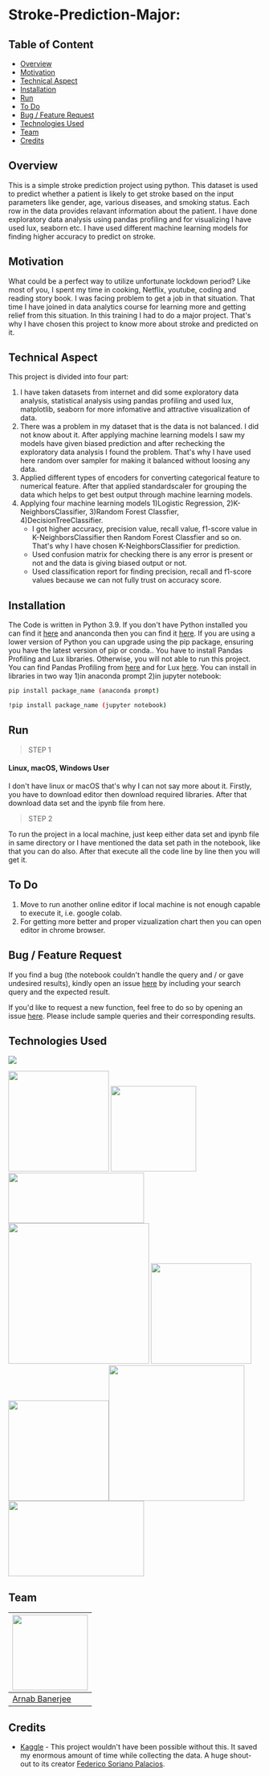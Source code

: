 # Stroke-Prediction-Major: 

## Table of Content
  * [Overview](#overview)
  * [Motivation](#motivation)
  * [Technical Aspect](#technical-aspect)
  * [Installation](#installation)
  * [Run](#run)
  * [To Do](#to-do)
  * [Bug / Feature Request](#bug---feature-request)
  * [Technologies Used](#technologies-used)
  * [Team](#team)
  * [Credits](#credits)



## Overview
This is a simple stroke prediction project using python. This dataset is used to predict whether a patient is likely to get stroke based on the input parameters like gender, age, various diseases, and smoking status. Each row in the data provides relavant information about the patient. I have done exploratory data analysis using pandas profiling and for visualizing I have used lux, seaborn etc. I have used different machine learning models for finding higher accuracy to predict on stroke.

## Motivation
What could be a perfect way to utilize unfortunate lockdown period? Like most of you, I spent my time in cooking, Netflix, youtube, coding and reading story book. I was facing problem to get a job in that situation. That time I have joined in data analytics course for learning more and getting relief from this situation. In this training I had to do a major project. That's why I have chosen this project to know more about stroke and predicted on it.

## Technical Aspect
This project is divided into four part:
1. I have taken datasets from internet and did some exploratory data analysis, statistical analysis using pandas profiling and used lux, matplotlib, seaborn for more infomative and attractive visualization of data.
2. There was a problem in my dataset that is the data is not balanced. I did not know about it. After applying machine learning models I saw my models have given biased prediction and after rechecking the exploratory data analysis I found the problem. That's why I have used here random over sampler for making it balanced without loosing any data.
3. Applied different types of encoders for converting categorical feature to numerical feature. After that applied standardscaler for grouping the data which helps to get best output through machine learning models.
4. Applying four machine learning models 1)Logistic Regression, 2)K-NeighborsClassifier, 3)Random Forest Classfier, 4)DecisionTreeClassifier.
    - I got higher accuracy, precision value, recall value, f1-score value in K-NeighborsClassifier then Random Forest Classfier and so on. That's why I have chosen           K-NeighborsClassifier for prediction.
    - Used confusion matrix for checking there is any error is present or not and the data is giving biased output or not.
    - Used classification report for finding precision, recall and f1-score values because we can not fully trust on accuracy score.

## Installation
The Code is written in Python 3.9. If you don't have Python installed you can find it [here](https://www.python.org/downloads/) and ananconda then you can find it [here](https://www.anaconda.com/products/individual). If you are using a lower version of Python you can upgrade using the pip package, ensuring you have the latest version of pip or conda.. You have to install Pandas Profiling and Lux libraries. Otherwise, you will not able to run this project. You can find Pandas Profiling from [here](https://pypi.org/project/pandas-profiling/) and for Lux [here](https://pypi.org/project/lux-api/). You can install in libraries in two way 1)in anaconda prompt 2)in jupyter notebook:
```bash
pip install package_name (anaconda prompt)

!pip install package_name (jupyter notebook)
```

## Run
> STEP 1
#### Linux, macOS, Windows User
I don't have linux or macOS that's why I can not say more about it.
Firstly, you have to download editor then download required libraries. After that download data set and the ipynb file from here.

> STEP 2

To run the project in a local machine, just keep either data set and ipynb file in same directory or I have mentioned the data set path in the notebook, like that you can do also. After that execute all the code line by line then you will get it.

## To Do
1. Move to run another online editor if local machine is not enough capable to execute it, i.e. google colab.
2. For getting more better and proper vizualization chart then you can open editor in chrome browser.

## Bug / Feature Request
If you find a bug (the notebook couldn't handle the query and / or gave undesired results), kindly open an issue [here](https://github.com/arnabBan/Stroke-Prediction-Major/issues/new) by including your search query and the expected result.

If you'd like to request a new function, feel free to do so by opening an issue [here](https://github.com/arnabBan/Stroke-Prediction-Major/issues/new). Please include sample queries and their corresponding results.

## Technologies Used

![](https://forthebadge.com/images/badges/made-with-python.svg)

[<img target="_blank" src="https://upload.wikimedia.org/wikipedia/commons/thumb/3/31/NumPy_logo_2020.svg/320px-NumPy_logo_2020.svg.png" width=200>](https://numpy.org/) [<img target="_blank" src="https://github.com/pandas-dev/pandas/blob/master/web/pandas/static/img/pandas.svg" width=170>](https://pandas.pydata.org/)[<img target="_blank" src="https://warehouse-camo.ingress.cmh1.psfhosted.org/e93a5dcd9f413f15f1c575d45b9e7ab8269179d8/68747470733a2f2f70616e6461732d70726f66696c696e672e6769746875622e696f2f70616e6461732d70726f66696c696e672f646f63732f6173736574732f6c6f676f5f6865616465722e706e67" width=270 height=100>](https://pypi.org/project/pandas-profiling/)   [<img target="_blank" src="https://matplotlib.org/_static/logo2_compressed.svg" width=280>](https://matplotlib.org/) [<img target="_blank" src="https://seaborn.pydata.org/_static/logo-wide-lightbg.svg" width=200>](https://seaborn.pydata.org/)[<img target="_blank" src="https://warehouse-camo.ingress.cmh1.psfhosted.org/0f64558d8f379decfa7fefdd83660bb01e2c0300/68747470733a2f2f6769746875622e636f6d2f6c75782d6f72672f6c75782d7265736f75726365732f626c6f622f6d61737465722f726561646d655f696d672f6c6f676f2e706e673f7261773d74727565" width=200>](https://pypi.org/project/lux-api/)[<img target="_blank" src="https://scikit-learn.org/stable/_static/scikit-learn-logo-small.png" width=270>](https://scikit-learn.org/stable/)[<img target="_blank" src="https://jupyter.org/assets/main-logo.svg" width=270 height=150>](https://jupyter.org/)

## Team
[<img target="_blank" src="https://avatars.githubusercontent.com/u/45432311?s=400&u=13a1e5f20beaf9fa166fbb89eac71cd8617c92eb&v=4" width=150 height=150>](https://www.linkedin.com/in/arnab-banerjee-94218a9a/) |
-|
[Arnab Banerjee](https://www.linkedin.com/in/arnab-banerjee-94218a9a/) |)

## Credits
- [Kaggle](https://www.kaggle.com/fedesoriano/stroke-prediction-dataset) - This project wouldn't have been possible without this. It saved my enormous amount of time while collecting the data. A huge shout-out to its creator [Federico Soriano Palacios](https://www.linkedin.com/in/federico-soriano-palacios/).
